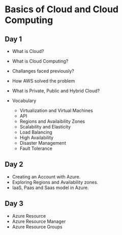 # Basics of Cloud and Cloud Computing

## Day 1

- What is Cloud?
- What is Cloud Computing?
- Challanges faced previously?
- How AWS solved the problem
- What is Private, Public and Hybrid Cloud?

- Vocabulary
    - Virtualization and Virtual Machines
    - API
    - Regions and Availaibility Zones
    - Scalability and Elasticity
    - Load Balancing
    - High Availability
    - Disaster Management
    - Fault Tolerance

## Day 2

- Creating an Account with Azure.
- Exploring Regions and Availability zones.
- IaaS, Paas and Saas model in Azure.

## Day 3

- Azure Resource
- Azure Resource Manager
- Azure Resource Groups
